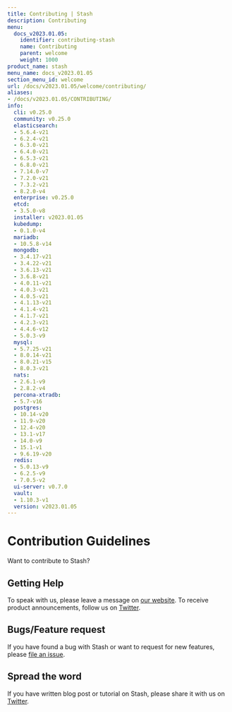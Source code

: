 ```yaml
---
title: Contributing | Stash
description: Contributing
menu:
  docs_v2023.01.05:
    identifier: contributing-stash
    name: Contributing
    parent: welcome
    weight: 1000
product_name: stash
menu_name: docs_v2023.01.05
section_menu_id: welcome
url: /docs/v2023.01.05/welcome/contributing/
aliases:
- /docs/v2023.01.05/CONTRIBUTING/
info:
  cli: v0.25.0
  community: v0.25.0
  elasticsearch:
  - 5.6.4-v21
  - 6.2.4-v21
  - 6.3.0-v21
  - 6.4.0-v21
  - 6.5.3-v21
  - 6.8.0-v21
  - 7.14.0-v7
  - 7.2.0-v21
  - 7.3.2-v21
  - 8.2.0-v4
  enterprise: v0.25.0
  etcd:
  - 3.5.0-v8
  installer: v2023.01.05
  kubedump:
  - 0.1.0-v4
  mariadb:
  - 10.5.8-v14
  mongodb:
  - 3.4.17-v21
  - 3.4.22-v21
  - 3.6.13-v21
  - 3.6.8-v21
  - 4.0.11-v21
  - 4.0.3-v21
  - 4.0.5-v21
  - 4.1.13-v21
  - 4.1.4-v21
  - 4.1.7-v21
  - 4.2.3-v21
  - 4.4.6-v12
  - 5.0.3-v9
  mysql:
  - 5.7.25-v21
  - 8.0.14-v21
  - 8.0.21-v15
  - 8.0.3-v21
  nats:
  - 2.6.1-v9
  - 2.8.2-v4
  percona-xtradb:
  - 5.7-v16
  postgres:
  - 10.14-v20
  - 11.9-v20
  - 12.4-v20
  - 13.1-v17
  - 14.0-v9
  - 15.1-v1
  - 9.6.19-v20
  redis:
  - 5.0.13-v9
  - 6.2.5-v9
  - 7.0.5-v2
  ui-server: v0.7.0
  vault:
  - 1.10.3-v1
  version: v2023.01.05
---
```


# Contribution Guidelines

Want to contribute to Stash?

## Getting Help

To speak with us, please leave a message on [our website](https://appscode.com/contact/). To receive product announcements, follow us on [Twitter](https://twitter.com/KubeStash).

## Bugs/Feature request

If you have found a bug with Stash or want to request for new features, please [file an issue](https://github.com/stashed/project/issues/new).

## Spread the word

If you have written blog post or tutorial on Stash, please share it with us on [Twitter](https://twitter.com/KubeStash).
